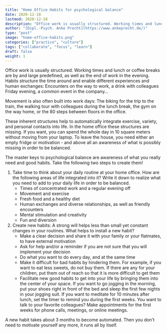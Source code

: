 ```yaml
---
title: "Home Office Habits for psychological balance"
date: 2020-12-18
lastmod: 2020-12-18
description: "Office work is usually structured. Working times and lunch or coffee breaks are by and large predefined, as well as the end of work in the evening. Habits structure the time around and enable different experiences and human exchanges: Encounters on the way to work, a drink with colleagues Friday evening, a common event in the company…"
author: "[Dipl.-Psych. Anke Precht](https://www.ankeprecht.de/)"
type: "post"
image: "home-office-habits.png"
categories: ["practice", "culture"]
tags: ["collaborate", "focus", "learn"]
draft: false
weight: 1
---
```


Office work is usually structured. Working times and lunch or coffee breaks are by and large predefined, as well as the end of work in the evening. Habits structure the time around and enable different experiences and human exchanges: Encounters on the way to work, a drink with colleagues Friday evening, a common event in the company…

<!--more-->

Movement is also often built into work days: The biking for the trip to the train, the walking tour with colleagues during the lunch break, the gym on the way home, or the 80 steps between floors in the office.

These inherent structures help to automatically integrate exercise, variety, and personal contacts into life. In the home office these structures are missing. If you want, you can spend the whole day in 10 square meters without moving from your laptop. To leave the house, you need either an empty fridge or motivation - and above all an awareness of what is possibly missing in order to be balanced.

The master keys to psychological balance are awareness of what you really need and good habits. Take the following two steps to create them!

1. Take time to think about your daily routine at your home office. How are the following areas of life integrated into it? Write it down to realize what you need to add to your daily life in order to be balanced.
   - Times of concentrated work and a regular evening off
   - Movement and exercise
   - Fresh food and a healthy diet
   - Human exchanges and diverse relationships, as well as friendly encounters
   - Mental stimulation and creativity
   - Fun and diversion
2. Create new habits: A strong will helps less than small yet constant changes in your routines. What helps to install a new habit?
   - Make a clear decision and share it with your family or your flatmates, to have external motivation
   - Ask for help and/or a reminder if you are not sure that you will implement your decision
   - Do what you want to do every day, and at the same time
   - Make it difficult for bad habits by hindering them. For example, if you want to eat less sweets, do not buy them. If there are any for your children, put them out of reach so that it is more difficult to get them
   - Facilitate new good habits to get into your life by bringing them into the center of your space. If you want to go jogging in the morning, put your shoes right in front of the bed and sleep the first few nights in your jogging suit. If you want to meditate for 10 minutes after lunch, set the timer to remind you during the first weeks. You want to talk to your favorite colleagues? Make appointments for the first weeks for phone calls, meetings, or online meetings.

A new habit takes about 3 months to become automated. Then you don’t need to motivate yourself any more, it runs all by itself.
